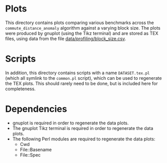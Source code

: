 # Plots
This directory contains plots comparing various benchmarks across the
`commute_distance_anomaly` algorithm against a varying block size. The plots
were produced by gnuplot (using the Tikz terminal) and are stored as TEX files,
using data from the file
[data/profiling/block_size.csv](https://github.com/joshuaspence/Thesis/blob/master/data/profiling/block_size.csv).

# Scripts
In addition, this directory contains scripts with a name `DATASET.tex.pl` (which
all symlink to the `common.pl` script), which can be used to regenerate the TEX
plots. This should rarely need to be done, but is included here for
completeness.

# Dependencies
- gnuplot is required in order to regenerate the data plots.
- The gnuplot Tikz terminal is required in order to regenerate the data plots.
- The following Perl modules are required to regenerate the data plots:
    + Cwd
    + File::Basename
    + File::Spec